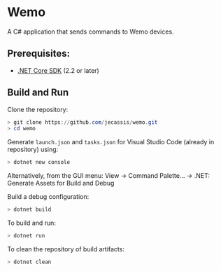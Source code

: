 # Wemo
A C# application that sends commands to Wemo devices.

## Prerequisites:
* [.NET Core SDK](https://github.com/dotnet/core) (2.2 or later)

## Build and Run
Clone the repository:
```powershell
> git clone https://github.com/jecassis/wemo.git
> cd wemo
```
Generate `launch.json` and `tasks.json` for Visual Studio Code (already in repository) using:
```powershell
> dotnet new console
```
Alternatively, from the GUI menu: View -> Command Palette... -> .NET: Generate Assets for Build and Debug

Build a debug configuration:
```powershell
> dotnet build
```

To build and run:
```powershell
> dotnet run
```

To clean the repository of build artifacts:
```powershell
> dotnet clean
```
